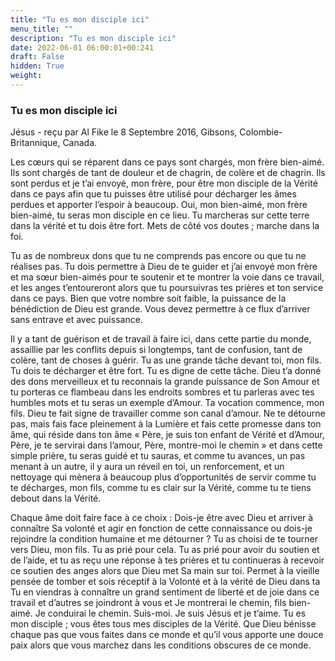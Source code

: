 ```yaml
---
title: "Tu es mon disciple ici"
menu_title: ""
description: "Tu es mon disciple ici"
date: 2022-06-01 06:00:01+00:241
draft: False
hidden: True
weight:
---
```

### Tu es mon disciple ici

Jésus - reçu par Al Fike le 8 Septembre 2016, Gibsons, Colombie-Britannique, Canada.

Les cœurs qui se réparent dans ce pays sont chargés, mon frère bien-aimé. Ils sont chargés de tant de douleur et de chagrin, de colère et de chagrin. Ils sont perdus et je t’ai envoyé, mon frère, pour être mon disciple de la Vérité dans ce pays afin que tu puisses être utilisé pour décharger les âmes perdues et apporter l’espoir à beaucoup. Oui, mon bien-aimé, mon frère bien-aimé, tu seras mon disciple en ce lieu. Tu marcheras sur cette terre dans la vérité et tu dois être fort. Mets de côté vos doutes ; marche dans la foi.

Tu as de nombreux dons que tu ne comprends pas encore ou que tu ne réalises pas. Tu dois permettre à Dieu de te guider et j’ai envoyé mon frère et ma sœur bien-aimés pour te soutenir et te montrer la voie dans ce travail, et les anges t’entoureront alors que tu poursuivras tes prières et ton service dans ce pays. Bien que votre nombre soit faible, la puissance de la bénédiction de Dieu est grande. Vous devez permettre à ce flux d’arriver sans entrave et avec puissance.

Il y a tant de guérison et de travail à faire ici, dans cette partie du monde, assaillie par les conflits depuis si longtemps, tant de confusion, tant de colère, tant de choses à guérir. Tu as une grande tâche devant toi, mon fils. Tu dois te décharger et être fort. Tu es digne de cette tâche. Dieu t’a donné des dons merveilleux et tu reconnais la grande puissance de Son Amour et tu porteras ce flambeau dans les endroits sombres et tu parleras avec tes humbles mots et tu seras un exemple d’Amour. Ta vocation commence, mon fils. Dieu te fait signe de travailler comme son canal d’amour. Ne te détourne pas, mais fais face pleinement à la Lumière et fais cette promesse dans ton âme, qui réside dans ton âme « Père, je suis ton enfant de Vérité et d’Amour, Père, je te servirai dans l’amour, Père, montre-moi le chemin » et dans cette simple prière, tu seras guidé et tu sauras, et comme tu avances, un pas menant à un autre, il y aura un réveil en toi, un renforcement, et un nettoyage qui mènera à beaucoup plus d’opportunités de servir comme tu te décharges, mon fils, comme tu es clair sur la Vérité, comme tu te tiens debout dans la Vérité.

Chaque âme doit faire face à ce choix : Dois-je être avec Dieu et arriver à connaître Sa volonté et agir en fonction de cette connaissance ou dois-je rejoindre la condition humaine et me détourner ? Tu as choisi de te tourner vers Dieu, mon fils. Tu as prié pour cela. Tu as prié pour avoir du soutien et de l’aide, et tu as reçu une réponse à tes prières et tu continueras à recevoir ce soutien des anges alors que Dieu met Sa main sur toi. Permet à la vieille pensée de tomber et sois réceptif à la Volonté et à la vérité de Dieu dans ta Tu en viendras à connaître un grand sentiment de liberté et de joie dans ce travail et d’autres se joindront à vous et Je montrerai le chemin, fils bien-aimé. Je conduirai le chemin. Suis-moi. Je suis Jésus et je t’aime. Tu es mon disciple ; vous êtes tous mes disciples de la Vérité. Que Dieu bénisse chaque pas que vous faites dans ce monde et qu’il vous apporte une douce paix alors que vous marchez dans les conditions obscures de ce monde.
